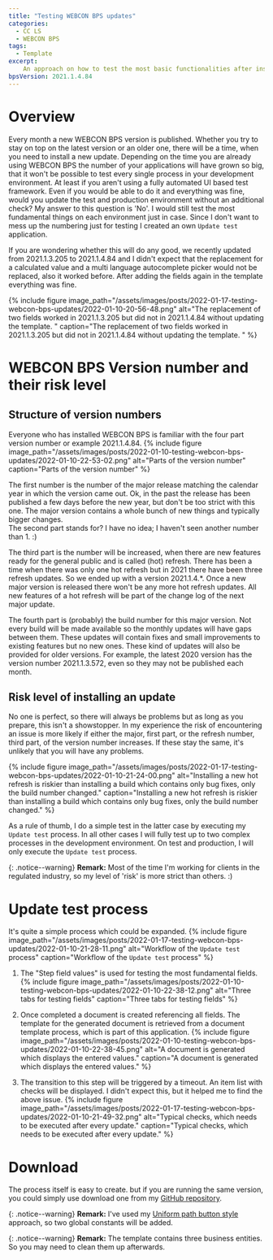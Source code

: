 ```yaml
---
title: "Testing WEBCON BPS updates"
categories:
  - CC LS
  - WEBCON BPS  
tags:
  - Template
excerpt:
    An approach on how to test the most basic functionalities after installing a new WEBCON BPS version.
bpsVersion: 2021.1.4.84
---
```


# Overview  
Every month a new WEBCON BPS version is published. Whether you try to stay on top on the latest version or an older one, there will be a time, when you need to install a new update. Depending on the time you are already using WEBCON BPS the number of your applications will have grown so big, that it won't be possible to test every single process in your development environment. At least if you aren't using a fully automated UI based test framework. Even if you would be able to do it and everything was fine, would you update the test and production environment without an additional check? My answer to this question is 'No'. I would still test the most fundamental things on each environment just in case. Since I don't want to mess up the numbering just for testing I created an own `Update test` application. 

If you are wondering whether this will do any good, we recently updated from 2021.1.3.205 to 2021.1.4.84 and I didn't expect that the replacement for a calculated value and a multi language autocomplete picker would not be replaced, also it worked before. After adding the fields again in the template everything was fine.

{% include figure image_path="/assets/images/posts/2022-01-17-testing-webcon-bps-updates/2022-01-10-20-56-48.png" alt="The replacement of two fields worked in 2021.1.3.205 but did not in 2021.1.4.84 without updating the template. " caption="The replacement of two fields worked in 2021.1.3.205 but did not in 2021.1.4.84 without updating the template. " %}

# WEBCON BPS Version number and their risk level
## Structure of version numbers
Everyone who has installed WEBCON BPS is familiar with the four part version number or example 2021.1.4.84. 
{% include figure image_path="/assets/images/posts/2022-01-10-testing-webcon-bps-updates/2022-01-10-22-53-02.png" alt="Parts of the version number" caption="Parts of the version number" %}

The first number is the number of the major release matching the calendar year in which the version came out. Ok, in the past the release has been published a few days before the new year, but don't be too strict with this one. The major version contains a whole bunch of new things and typically bigger changes.\
The second part stands for? I have no idea; I haven't seen another number than 1. :)


The third part is the number will be increased, when there are new features ready for the general public and is called (hot) refresh. There has been a time when there was only one hot refresh but in 2021 there have been three refresh updates. So we ended up with a version 2021.1.4.*. Once a new major version is released there won't be any more hot refresh updates. All new features of a hot refresh will be part of the change log of the next major update.


The fourth part is (probably) the build number for this major version. Not every build will be made available so the monthly updates will have gaps between them. These updates will contain fixes and small improvements to existing features but no new ones. These kind of updates will also be provided for older versions. For example, the latest 2020 version has the version number 2021.1.3.572, even so they may not be published each month.

## Risk level of installing an update
No one is perfect, so there will always be problems but as long as you prepare, this isn't a showstopper. In my experience the risk of encountering an issue is more likely if either the major, first part, or the refresh number, third part, of the version number increases. If these stay the same, it's unlikely that you will have any problems.

{% include figure image_path="/assets/images/posts/2022-01-17-testing-webcon-bps-updates/2022-01-10-21-24-00.png" alt="Installing a new hot refresh is riskier than installing a build which contains only bug fixes, only the build number changed." caption="Installing a new hot refresh is riskier than installing a build which contains only bug fixes, only the build number changed." %}

As a rule of thumb, I do a simple test in the latter case by executing my  `Update test` process. In all other cases I will fully test up to two complex processes in the development environment. On test and production, I will only execute the `Update test` process.

{: .notice--warning}
**Remark:** Most of the time I'm working for clients in the regulated industry, so my level of 'risk' is more strict than others. :)

# Update test process
It's quite a simple process which could be expanded. 
{% include figure image_path="/assets/images/posts/2022-01-17-testing-webcon-bps-updates/2022-01-10-21-28-11.png" alt="Workflow of the `Update test` process" caption="Workflow of the `Update test` process" %}

1) The "Step field values" is used for testing the most fundamental fields.
{% include figure image_path="/assets/images/posts/2022-01-10-testing-webcon-bps-updates/2022-01-10-22-38-12.png" alt="Three tabs for testing fields" caption="Three tabs for testing fields" %}

2) Once completed a document is created referencing all fields. The template for the generated document is retrieved from a document template process, which is part of this application.
{% include figure image_path="/assets/images/posts/2022-01-10-testing-webcon-bps-updates/2022-01-10-22-38-45.png" alt="A document is generated which displays the entered values." caption="A document is generated which displays the entered values." %}

3) The transition to this step will be triggered by a timeout. An item list with checks will be displayed. I didn't expect this, but it helped me to find the above issue.
{% include figure image_path="/assets/images/posts/2022-01-17-testing-webcon-bps-updates/2022-01-10-21-49-32.png" alt="Typical checks, which needs to be executed after every update." caption="Typical checks, which needs to be executed after every update." %}

# Download
The process  itself is easy to create. but if you are running the same version, you could simply use download one from my [GitHub repository](https://github.com/Daniel-Krueger/webcon_processes/update_test).

{: .notice--warning}
**Remark:** I've used my [Uniform path button style](https://daniels-notes.de/posts/2021/path-button-styling) approach, so two global constants will be added. 

{: .notice--warning}
**Remark:** The template contains three business entities. So you may need to clean them up afterwards.


